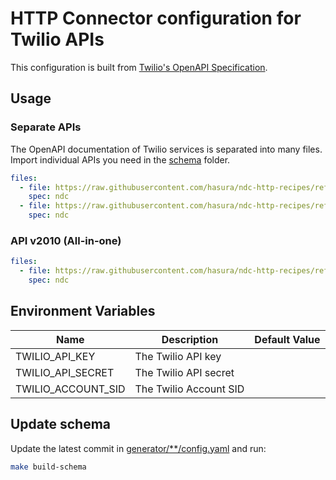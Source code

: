 # HTTP Connector configuration for Twilio APIs

This configuration is built from [Twilio's OpenAPI Specification](https://github.com/twilio/twilio-oai).

## Usage

### Separate APIs

The OpenAPI documentation of Twilio services is separated into many files. Import individual APIs you need in the [schema](./schema/) folder.

```yaml
files:
  - file: https://raw.githubusercontent.com/hasura/ndc-http-recipes/refs/heads/main/recipes/twilio/schema/twilio_conversations_v1.json
    spec: ndc
  - file: https://raw.githubusercontent.com/hasura/ndc-http-recipes/refs/heads/main/recipes/twilio/schema/twilio_video_v1.json
    spec: ndc
```

### API v2010 (All-in-one)

```yaml
files:
  - file: https://raw.githubusercontent.com/hasura/ndc-http-recipes/refs/heads/main/recipes/sendgrid/schema/sendgrid-legacy.json
    spec: ndc
```

## Environment Variables

| Name               | Description            | Default Value |
| ------------------ | ---------------------- | ------------- |
| TWILIO_API_KEY     | The Twilio API key     |               |
| TWILIO_API_SECRET  | The Twilio API secret  |               |
| TWILIO_ACCOUNT_SID | The Twilio Account SID |               |

## Update schema

Update the latest commit in [generator/\*\*/config.yaml](generator) and run:

```sh
make build-schema
```
